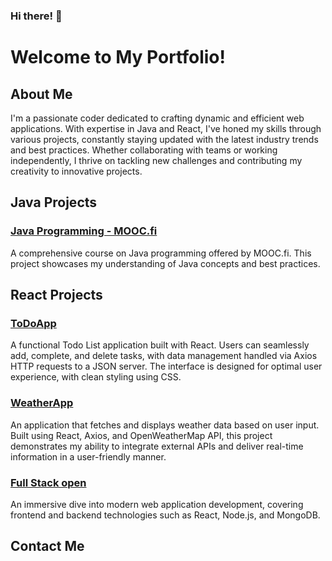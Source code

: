 ### Hi there! 👋
# Welcome to My Portfolio!

## About Me
I'm a passionate coder dedicated to crafting dynamic and efficient web applications. With expertise in Java and React, I've honed my skills through various projects, constantly staying updated with the latest industry trends and best practices. Whether collaborating with teams or working independently, I thrive on tackling new challenges and contributing my creativity to innovative projects.

## Java Projects 

### [Java Programming - MOOC.fi](https://github.com/Shahtaa/hbc-java23S)
A comprehensive course on Java programming offered by MOOC.fi. This project showcases my understanding of Java concepts and best practices.



## React Projects 

### [ToDoApp](https://github.com/Shahtaa/todoapp)
A functional Todo List application built with React. Users can seamlessly add, complete, and delete tasks, with data management handled via Axios HTTP requests to a JSON server. The interface is designed for optimal user experience, with clean styling using CSS.

### [WeatherApp](https://shahtaa.github.io/WeatherApp/)
An application that fetches and displays weather data based on user input. Built using React, Axios, and OpenWeatherMap API, this project demonstrates my ability to integrate external APIs and deliver real-time information in a user-friendly manner.

### [Full Stack open](https://github.com/Shahtaa/hy-fullstack-part-1)
An immersive dive into modern web application development, covering frontend and backend technologies such as React, Node.js, and MongoDB.

## Contact Me
